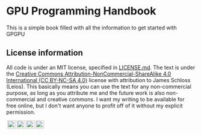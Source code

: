 # GPU Programming Handbook

This is a simple book filled with all the information to get started with GPGPU

## License information

All code is under an MIT license, specified in [LICENSE.md](LICENSE.md).
The text is under the [Creative Commons Attribution-NonCommercial-ShareAlike 4.0 International (CC BY-NC-SA 4.0)](https://creativecommons.org/licenses/by-nc-sa/4.0/) license with attribution to James Schloss (Leios).
This basically means you can use the text for any non-commercial purpose, as long as you attribute me and the future work is also non-commercial and creative commons.
I want my writing to be available for free online, but I don't want anyone to profit off of it without my explicit permission.

<p>
<a href="http://creativecommons.org/licenses/by-nc-sa/4.0/" >
<img style="height:22px!important;margin-left:3px;vertical-align:text-bottom;" src="https://mirrors.creativecommons.org/presskit/icons/cc.svg?ref=chooser-v1"><img style="height:22px!important;margin-left:3px;vertical-align:text-bottom;" src="https://mirrors.creativecommons.org/presskit/icons/by.svg?ref=chooser-v1"><img style="height:22px!important;margin-left:3px;vertical-align:text-bottom;" src="https://mirrors.creativecommons.org/presskit/icons/nc.svg?ref=chooser-v1"><img style="height:22px!important;margin-left:3px;vertical-align:text-bottom;" src="https://mirrors.creativecommons.org/presskit/icons/sa.svg?ref=chooser-v1">
</a>
</p>
